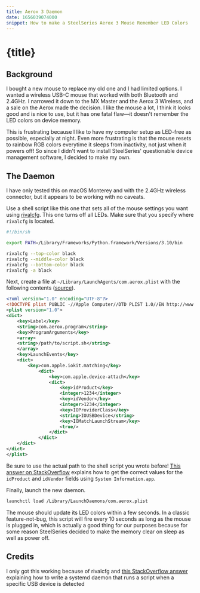 ```yaml
---
title: Aerox 3 Daemon
date: 1656039074000
snippet: How to make a SteelSeries Aerox 3 Mouse Remember LED Colors
---
```


# {title}

## Background

I bought a new mouse to replace my old one and I had limited options. I wanted a wireless USB-C mouse that worked with both Bluetooth and 2.4GHz. I narrowed it down to the MX Master and the Aerox 3 Wireless, and a sale on the Aerox made the decision. I like the mouse a lot, I think it looks good and is nice to use, but it has one fatal flaw—it doesn't remember the LED colors on device memory.

This is frustrating because I like to have my computer setup as LED-free as possible, especially at night. Even more frustrating is that the mouse resets to rainbow RGB colors everytime it sleeps from inactivity, not just when it powers off! So since I didn't want to install SteelSeries' questionable device management software, I decided to make my own.

## The Daemon

<script src="https://gist.github.com/finnsjames/bbad3a92e8445cec66edaa2915d39a52.js"></script>

I have only tested this on macOS Monterey and with the 2.4GHz wireless connector, but it appears to be working with no caveats.

Use a shell script like this one that sets all of the mouse settings you want using [rivalcfg](https://github.com/flozz/rivalcfg). This one turns off all LEDs. Make sure that you specify where `rivalcfg` is located.

```bash
#!/bin/sh 

export PATH=/Library/Frameworks/Python.framework/Versions/3.10/bin

rivalcfg --top-color black
rivalcfg --middle-color black
rivalcfg --bottom-color black
rivalcfg -a black
```

Next, create a file at `~/Library/LaunchAgents/com.aerox.plist` with the following contents ([source](https://stackoverflow.com/a/12259762)).

```xml
<?xml version="1.0" encoding="UTF-8"?>
<!DOCTYPE plist PUBLIC -//Apple Computer//DTD PLIST 1.0//EN http://www.apple.com/DTDs/PropertyList-1.0.dtd >
<plist version="1.0">
<dict>
    <key>Label</key>
    <string>com.aerox.program</string>
    <key>ProgramArguments</key>
    <array>
    <string>/path/to/script.sh</string>
    </array>
    <key>LaunchEvents</key>
    <dict>
        <key>com.apple.iokit.matching</key>
            <dict>
                <key>com.apple.device-attach</key>
                <dict>
                    <key>idProduct</key>
                    <integer>1234</integer>
                    <key>idVendor</key>
                    <integer>1234</integer>
                    <key>IOProviderClass</key>
                    <string>IOUSBDevice</string>
                    <key>IOMatchLaunchStream</key>
                    <true/>
                </dict>
            </dict>
    </dict>
</dict>
</plist>
```
Be sure to use the actual path to the shell script you wrote before! [This answer on StackOverflow](https://stackoverflow.com/a/49902760) explains how to get the correct values for the `idProduct` and `idVendor` fields using `System Information.app`.

Finally, launch the new daemon.

```bash
launchctl load /Library/LaunchDaemons/com.aerox.plist
```

The mouse should update its LED colors within a few seconds. In a classic feature-not-bug, this script will fire every 10 seconds as long as the mouse is plugged in, which is actually a good thing for our purposes because for some reason SteelSeries decided to make the memory clear on sleep as well as power off.

## Credits

I only got this working because of rivalcfg and [this StackOverflow answer](https://stackoverflow.com/a/12259762) explaining how to write a systemd daemon that runs a script when a specific USB device is detected
